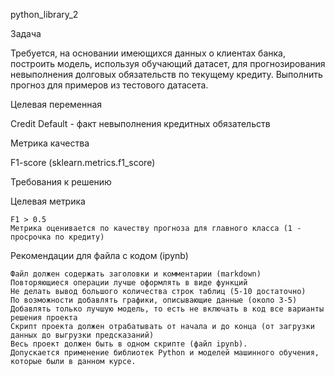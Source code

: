 python_library_2

Задача

Требуется, на основании имеющихся данных о клиентах банка, построить модель, используя обучающий датасет, для прогнозирования невыполнения долговых обязательств по текущему кредиту. Выполнить прогноз для примеров из тестового датасета.

Целевая переменная

Credit Default - факт невыполнения кредитных обязательств

Метрика качества

F1-score (sklearn.metrics.f1_score)

Требования к решению

Целевая метрика

    F1 > 0.5
    Метрика оценивается по качеству прогноза для главного класса (1 - просрочка по кредиту)

Рекомендации для файла с кодом (ipynb)

    Файл должен содержать заголовки и комментарии (markdown)
    Повторяющиеся операции лучше оформлять в виде функций
    Не делать вывод большого количества строк таблиц (5-10 достаточно)
    По возможности добавлять графики, описывающие данные (около 3-5)
    Добавлять только лучшую модель, то есть не включать в код все варианты решения проекта
    Скрипт проекта должен отрабатывать от начала и до конца (от загрузки данных до выгрузки предсказаний)
    Весь проект должен быть в одном скрипте (файл ipynb).
    Допускается применение библиотек Python и моделей машинного обучения, которые были в данном курсе.
